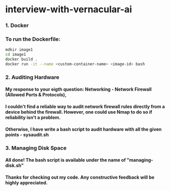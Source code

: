 # interview-with-vernacular-ai

### 1. Docker 

### To run the Dockerfile:
```bash
mdkir image1
cd image1
docker build .
docker run -it --name <custom-container-name> <image-id> bash
```


### 2. Auditing Hardware
#### My response to your eigth question: Networking - Network Firewall (Allowed Ports & Protocols), 
#### I couldn't find a reliable way to audit network firewall rules directly from a device behind the firewall. However, one could use Nmap to do so if reliability isn't a problem.
#### Otherwise, I have write a bash script to audit hardware with all the given points - sysaudit.sh


### 3. Managing Disk Space
#### All done! The bash script is available under the name of "managing-disk.sh"

#### Thanks for checking out my code. Any constructive feedback will be highly appreciated.
